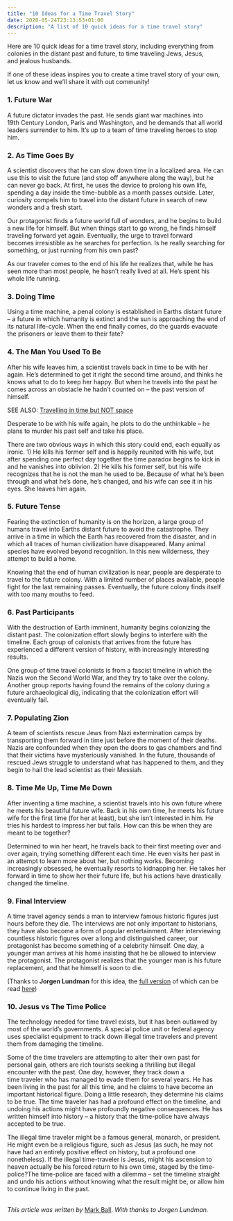 ```yaml
---
title: "10 Ideas for a Time Travel Story"
date: 2020-05-24T23:13:53+01:00
description: "A list of 10 quick ideas for a time travel story" 
---
```


<p>Here are 10 quick ideas for a time travel&nbsp;story, including everything from colonies in the distant past and future, to time traveling Jews, Jesus, and&nbsp;jealous&nbsp;husbands.</p>
<p><span><a href="https://web.archive.org/web/20191120090008/http://i0.wp.com/www.scifiideas.com/wp-content/uploads/2012/09/time-travel-4.png" rel="lightbox[1821]"></a>If one of these ideas inspires you to create a time travel story of your own, let us know and we&rsquo;ll share it with out community!</span></p>
<h3>1. Future War</h3>
<p>A future dictator invades the past. He sends giant war machines into 19th&nbsp;Century&nbsp;London, Paris and Washington, and he demands that all world leaders surrender to him. It&rsquo;s up to a team of time traveling heroes to stop him.</p>
<h3>2. As Time Goes By</h3>
<p>A scientist discovers that he can slow down time in a localized area. He can use this to visit the future (and stop off anywhere along the way), but he can never go back. At first, he uses the device to&nbsp;prolong&nbsp;his own life, spending a day inside the time-bubble as a month passes outside. Later, curiosity compels him to travel into the distant future in search of new wonders and&nbsp;a fresh start.</p>
<p>Our protagonist&nbsp;finds&nbsp;a future world full of wonders, and he begins to build a new life for himself. But when things start to go wrong, he finds himself traveling forward yet again. Eventually, the urge to travel forward becomes&nbsp;irresistible&nbsp;as he searches for perfection. Is he really searching for something, or just running from his own past?</p>
<p>As our&nbsp;traveler&nbsp;comes to the end of his life he realizes that, while he has seen more than most people, he hasn&rsquo;t really lived at all. He&rsquo;s spent his whole life running.</p>
<h3>3. Doing Time</h3>
<p>Using a time machine, a penal colony is established in Earths distant future &ndash; a future in which humanity is extinct and the sun is approaching the end of its natural&nbsp;life-cycle. When the end finally comes, do the guards evacuate the prisoners or leave them to their fate?</p>
<h3>4. The Man You Used To Be</h3>
<p>After his wife leaves him, a scientist travels back in time to be with her again. He&rsquo;s determined to get it right the second time around, and thinks he knows what to do to keep her happy. But when he travels into the past he comes across an obstacle he hadn&rsquo;t counted on &ndash; the past version of himself.</p>
<div><a href="https://web.archive.org/web/20191120090008/http://www.scifiideas.com/science-2/traveling-through-time-and-not-space/"></a>
<p>SEE ALSO: <a href="https://web.archive.org/web/20191120090008/http://www.scifiideas.com/science-2/traveling-through-time-and-not-space/">Travelling in time but NOT space</a></p>
</div>
<p>Desperate to be with his wife again, he plots to do the unthinkable &ndash; he plans to murder his past self and take his place.</p>
<p>There are two obvious ways in which this story could end, each equally as ironic. 1) He kills his former self and is happily reunited with his wife, but after spending one perfect day together the time paradox begins to kick in and he vanishes into oblivion. 2) He kills his former self, but his wife recognizes that he is not the man he used to be. Because of what he&rsquo;s been through and what he&rsquo;s done, he&rsquo;s changed, and his wife can see it in his eyes. She leaves him again.</p>
<h3>5. Future Tense</h3>
<p>Fearing the extinction of humanity is on the horizon, a large group of humans travel into Earths distant future to avoid the catastrophe. They arrive in a time in which the Earth has&nbsp;recovered&nbsp;from the disaster, and&nbsp;in which all traces of human civilization have disappeared. Many animal species have evolved beyond recognition. In this new wilderness, they attempt to build a home.</p>
<p>Knowing that the end of human civilization is near, people are desperate to travel to the future colony. With a limited number of places available, people fight for the last remaining passes. Eventually, the future colony finds itself with too many mouths to feed.</p>
<h3>6. Past Participants</h3>
<p>With the destruction of Earth imminent, humanity begins colonizing the distant past. The colonization effort slowly begins to interfere with the timeline. Each group of colonists that arrives from the future has experienced a different version of history, with increasingly interesting results.</p>
<p>One group of time travel colonists is from a fascist timeline in which the Nazis won the Second World War, and they try to take over the colony. Another group reports having found the remains of the colony during a future archaeological dig, indicating that the colonization effort will eventually fail.</p>
<h3>7. Populating Zion</h3>
<p>A team of scientists rescue Jews from Nazi extermination camps by transporting them forward in time just before the moment of&nbsp;their&nbsp;deaths. Nazis are confounded when they open the doors to gas chambers and find that their victims have mysteriously vanished. In the future, thousands of rescued Jews struggle to understand what has happened to them, and they begin to hail the lead scientist as their Messiah.</p>
<h3>8. Time Me Up, Time Me Down</h3>
<p>After inventing a time machine, a scientist travels into his own future where he meets his beautiful future wife. Back in his own time, he meets his future wife for the first time (for her at least), but she isn&rsquo;t interested in him. He tries his hardest to impress her but fails. How can this be when they are meant to be together?</p>
<p>Determined to win her heart, he travels back to their first meeting over and over again, trying something different each time. He even visits her past in an attempt to learn more about her, but nothing works. Becoming increasingly obsessed, he eventually resorts to kidnapping her. He takes her forward in time to show her their future life, but his actions have drastically changed the timeline.</p>
<h3>9. Final Interview</h3>
<p>A time travel agency sends a man to interview famous historic figures just hours before they die. The interviews are not only important to historians, they have also become a form of popular entertainment. After interviewing countless historic figures over a long and distinguished career, our protagonist has become something of a celebrity himself. One day, a younger man arrives at his home insisting that he be allowed to interview the protagonist. The protagonist realizes that the younger man is his future replacement, and that he himself is soon to die.</p>
<p>(Thanks to&nbsp;<strong>Jorgen Lundman</strong> for this idea, the <a title="Story Idea: Final Interview" href="https://web.archive.org/web/20191120090008/http://www.scifiideas.com/sfi/story-ideas/story-idea-end-of-the-line/">full version</a> of which can be read <a title="Story Idea: Final Interview" href="https://web.archive.org/web/20191120090008/http://www.scifiideas.com/sfi/story-ideas/story-idea-end-of-the-line/">here</a>)</p>
<h3>10. Jesus vs The Time Police</h3>
<p>The technology needed for time travel exists, but it has been outlawed by most of the world&rsquo;s governments.&nbsp;A special police unit or federal agency uses specialist equipment to track down illegal time&nbsp;travelers&nbsp;and prevent them from damaging the timeline.</p>
<p>Some of the time travelers are attempting to alter their own past for personal gain, others are rich tourists seeking a thrilling but illegal encounter with the past.&nbsp;One day, however, they track down a time&nbsp;traveler&nbsp;who has managed to evade them for several years. He has been living in the past for all this time, and he claims to have become an important historical figure. Doing a little research, they determine his claims to be true. The time&nbsp;traveler&nbsp;has had a profound effect on the timeline, and undoing his actions might have profoundly negative&nbsp;consequences. He has written himself into history &ndash; a history that the time-police have always accepted to be true.</p>
<p>The illegal time&nbsp;traveler&nbsp;might be a famous general, monarch, or president. He might even be a religious figure, such as Jesus (as such, he may not have had an entirely positive effect on history, but a profound one nonetheless). If the illegal time-traveler is Jesus, might his&nbsp;ascension&nbsp;to heaven actually be his forced return to his own time, staged by the time-police?The time-police are faced with a dilemma &ndash; set the timeline straight and undo his actions without knowing what the result might be, or allow him to continue living in the past.</p>
<p><br /> <em>This article was written by</em> <a title="Mark Ball - Freelance Writer" href="https://web.archive.org/web/20191120090008/http://www.markballwriter.com/">Mark Ball</a>. <em>With thanks to&nbsp;Jorgen Lundman.</em></p>
